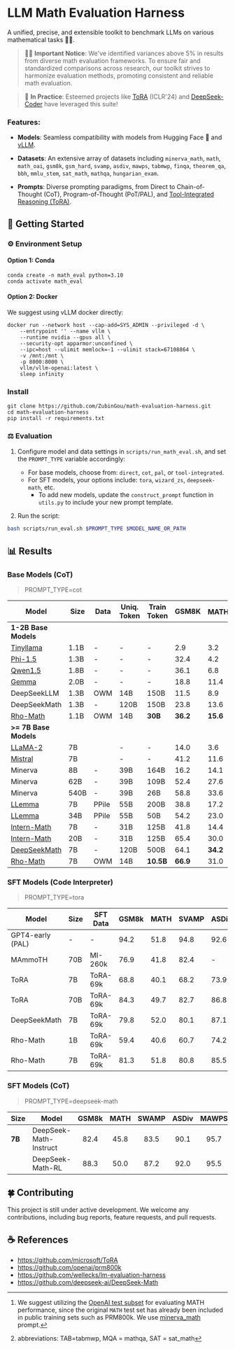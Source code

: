 # LLM Math Evaluation Harness

A unified, precise, and extensible toolkit to benchmark LLMs on various mathematical tasks 🧮✨.

> 🔴🚀 **Important Notice**: We've identified variances above 5% in results from diverse math evaluation frameworks. To ensure fair and standardized comparisons across research, our toolkit strives to harmonize evaluation methods, promoting consistent and reliable math evaluation.

> 🌟 **In Practice**: Esteemed projects like [ToRA](https://github.com/microsoft/ToRA) (ICLR'24) and [DeepSeek-Coder](https://github.com/deepseek-ai/DeepSeek-Coder/tree/main/Evaluation/PAL-Math) have leveraged this suite!

### Features:

- **Models**: Seamless compatibility with models from Hugging Face 🤗 and [vLLM](https://github.com/vllm-project/vllm).

- **Datasets**: An extensive array of datasets including `minerva_math`, `math`, `math_oai`, `gsm8k`, `gsm_hard`, `svamp`, `asdiv`, `mawps`, `tabmwp`, `finqa`, `theorem_qa`, `bbh`, `mmlu_stem`, `sat_math`, `mathqa`, `hungarian_exam`.

- **Prompts**: Diverse prompting paradigms, from Direct to Chain-of-Thought (CoT), Program-of-Thought (PoT/PAL), and [Tool-Integrated Reasoning (ToRA)](https://github.com/microsoft/ToRA).


## 🚀 Getting Started

### ⚙️ Environment Setup

#### Option 1: Conda

```
conda create -n math_eval python=3.10
conda activate math_eval
```

#### Option 2: Docker

We suggest using vLLM docker directly:

```
docker run --network host --cap-add=SYS_ADMIN --privileged -d \
    --entrypoint '' --name vllm \
    --runtime nvidia --gpus all \
    --security-opt apparmor:unconfined \
    --ipc=host --ulimit memlock=-1 --ulimit stack=67108864 \
    -v /mnt:/mnt \
    -p 8000:8000 \
    vllm/vllm-openai:latest \
    sleep infinity
```

### Install

```
git clone https://github.com/ZubinGou/math-evaluation-harness.git
cd math-evaluation-harness
pip install -r requirements.txt
```

### ⚖️ Evaluation

1. Configure model and data settings in `scripts/run_math_eval.sh`, and set the `PROMPT_TYPE` variable accordingly:
   - For base models, choose from: `direct`, `cot`, `pal`, or `tool-integrated`.
   - For SFT models, your options include: `tora`, `wizard_zs`, `deepseek-math`, etc.
     - To add new models, update the `construct_prompt` function in `utils.py` to include your new prompt template.
  
2. Run the script:

```bash  
bash scripts/run_eval.sh $PROMPT_TYPE $MODEL_NAME_OR_PATH
```


## 📊 Results

### Base Models (CoT)

> PROMPT_TYPE=cot

| Model                                                         | Size | Data   | Uniq. Token | Train Token | GSM8K | MATH[^1] | SVAMP | ASDiv | MAWPS | TAB[^2]   | MQA  | MMLU STEM | SAT | AVG  |
|---------------------------------------------------------------|--------------------------|--------|--------------|------------|-------|----------------|-------|-------|-------|-------|------|-----------|----------------|------|
| **1-2B Base Models**                                          |                          |        |              |            |       |                |       |       |       |       |      |           |                |      |
| [Tinyllama](https://huggingface.co/Tinyllama/Tinyllama-1.1B-intermediate-step-1431k-3T) | 1.1B                     | -      | -            | -          | 2.9   | 3.2            | 11.0  | 18.1  | 20.4  | 12.5  | 14.6 | 16.1      | 21.9           | 13.4 |
| [Phi-1.5](https://huggingface.co/microsoft/phi-1_5)            | 1.3B                     | -      | -            | -          | 32.4  | 4.2            | 43.4  | 53.1  | 66.2  | 24.4  | 14.3 | 21.8      | 18.8           | 31.0 |
| [Qwen1.5](https://huggingface.co/Qwen/Qwen1.5-1.8B)            | 1.8B                     | -      | -            | -          | 36.1 | 6.8            | 48.5 | 63.6 | 79.0 | 29.2  | 25.1 | 31.3      | 40.6           | 40.0 |
| [Gemma](https://huggingface.co/google/gemma-2b)                | 2.0B                     | -      | -            | -          | 18.8  | 11.4           | 38.0  | 56.6  | 72.5  | **36.9** | 26.8 | **34.4**  | 50.0           | 38.4 |
| DeepSeekLLM                                                   | 1.3B                     | OWM    | 14B          | 150B       | 11.5  | 8.9            | -     | -     | -     | -     | -    | 29.6      | 31.3           | -    |
| DeepSeekMath                                                  | 1.3B                     | -      | 120B         | 150B       | 23.8  | 13.6       | -     | -     | -     | -     | -    | 33.1  | **56.3**      | -    |
| [Rho-Math](https://huggingface.co/microsoft/rho-math-1b-v0.1)                                                 | 1.1B                     | OWM    | 14B          | **30B**    | **36.2** | **15.6**       | **52.1** | **67.0** | **83.9** | 29.0 | **32.5** | 23.3  | 28.1      | **40.9** |
| **>= 7B Base Models**                                      |                          |        |              |            |       |                |       |       |       |       |      |           |                |      |
| [LLaMA-2](https://huggingface.co/meta-llama/Llama-2-7b-hf)    | 7B                       |        | -            | -          | 14.0  | 3.6            | 39.5  | 51.7  | 63.5  | 30.9  | 12.4 | 32.7      | 34.4           | 31.4 |
| [Mistral](https://huggingface.co/mistralai/Mistral-7B-v0.1)  | 7B                       |        | -            | -          | 41.2  | 11.6           | 64.7  | 68.5  | 87.5  | 52.9  | 33.0 | 49.5      | 59.4           | 52.0 |
| Minerva                                                       | 8B                       | -      | 39B          | 164B       | 16.2  | 14.1           | -     | -     | -     | -     | -    | 35.6      | -              | -    |
| Minerva                                                       | 62B                      | -      | 39B          | 109B       | 52.4  | 27.6           | -     | -     | -     | -     | -    | 53.9      | -              | -    |
| Minerva                                                       | 540B                     | -      | 39B          | 26B        | 58.8  | 33.6       | -     | -     | -     | -     | -    | **63.9**  | -              | -    |
| [LLemma](https://huggingface.co/EleutherAI/llemma_7b)         | 7B                       | PPile  | 55B          | 200B       | 38.8  | 17.2           | 56.1  | 69.1  | 82.4  | 48.7  | 41.0 | 45.4      | 59.4           | 50.9 |
| [LLemma](https://huggingface.co/EleutherAI/llemma_34b)        | 34B                      | PPile  | 55B          | 50B        | 54.2  | 23.0           | 67.9  | 75.7 | 90.1 | 57.0  | 49.8 | 54.7      | 68.8           | 60.1 |
| [Intern-Math](https://huggingface.co/internlm/internlm2-math-base-7b)     | 7B                       | -      | 31B          | 125B       | 41.8  | 14.4           | 61.6  | 66.8  | 83.7  | 50.0  | 57.3 | 24.8      | 37.5           | 48.7 |
| [Intern-Math](https://huggingface.co/internlm/internlm2-math-base-20b)    | 20B                      | -      | 31B          | 125B       | 65.4 | 30.0       | 75.7 | 79.3  | **94.0** | 50.9  | 38.5 | 53.1      | 71.9           | 62.1 |
| [DeepSeekMath](https://huggingface.co/deepseek-ai/deepseek-math-7b-base) | 7B                       | -      | 120B         | 500B       | 64.1 | **34.2**       | 74.0 | **83.9** | 92.4 | **63.4** | **62.4** | 56.4      | **84.4**      | **68.4** |
| [Rho-Math](https://huggingface.co/microsoft/rho-math-7b-v0.1)                                                 | 7B                       | OWM    | 14B          | **10.5B**  | **66.9** | 31.0       | **77.8** | 79.0 | 93.9 | 49.9 | 58.7 | 54.6  | **84.4**      | 66.2 |


[^1]: We suggest utilizing the [OpenAI test subset](https://github.com/openai/prm800k) for evaluating MATH performance, since the original `MATH` test set has already been included in public training sets such as PRM800k. We use [minerva_math](/prompts/cot/minerva_math.md) prompt.
[^2]: abbreviations: TAB=tabmwp, MQA = mathqa, SAT = sat_math


### SFT Models (Code Interpreter)

> PROMPT_TYPE=tora

| Model            | Size | SFT Data | GSM8k | MATH | SVAMP | ASDiv | MAWPS | TAB | GSM-Hard | AVG  |
|------------------|------|----------|-------|------|-------|-------|-------|-----|----------|------|
| GPT4-early (PAL) | -    | -        | 94.2  | 51.8 | 94.8  | 92.6  | 97.7  | 95.9| 77.6     | 86.4 |
| MAmmoTH          | 70B           | MI-260k            | 76.9           | 41.8           | 82.4           | -              | -              | -            | -              | -            |
| ToRA             | 7B            | ToRA-69k           | 68.8           | 40.1           | 68.2           | 73.9           | 88.8           | 42.4         | 54.6           | 62.4         |
| ToRA             | 70B           | ToRA-69k           | 84.3           | 49.7           | 82.7           | 86.8           | 93.8           | 74.0         | 67.2           | 76.9         |
| DeepSeekMath     | 7B            | ToRA-69k           | 79.8           | 52.0           | 80.1           | 87.1           | 93.8           | 85.8         | 63.1           | 77.4         |
| Rho-Math    | 1B            | ToRA-69k           | 59.4      | 40.6      | 60.7      | 74.2      | 88.6      | 26.7     | 48.1      | 56.9     |
| Rho-Math    | 7B            | ToRA-69k           | 81.3      | 51.8      | 80.8      | 85.5      | 94.5      | 70.1     | 63.1      | 75.3     |


### SFT Models (CoT)

> PROMPT_TYPE=deepseek-math

| Size     | Model                  | GSM8k | MATH | SWAMP | ASDiv | MAWPS |  AVG |
|----------|------------------------|:-----:|:--------:|:-----:|:-----:|:-----:|:-----:|
| **7B**   | DeepSeek-Math-Instruct | 82.4  |   45.8   | 83.5  | 90.1  | 95.7  | 79.5  |
|          | DeepSeek-Math-RL       | 88.3  |   50.0   | 87.2  | 92.0  | 95.5  | 82.6  |


## 🍀 Contributing

This project is still under active development. We welcome any contributions, including bug reports, feature requests, and pull requests.


## ☕️ References

- https://github.com/microsoft/ToRA
- https://github.com/openai/prm800k
- https://github.com/wellecks/lm-evaluation-harness
- https://github.com/deepseek-ai/DeepSeek-Math
